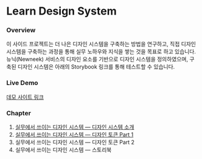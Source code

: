 # Learn Design System

### Overview

이 사이드 프로젝트는 더 나은 디자인 시스템을 구축하는 방법을 연구하고, 직접 디자인 시스템을 구축하는 과정을 통해 실무 노하우와 지식을 쌓는 것을 목표로 하고 있습니다. 뉴닉(Newneek) 서비스의 디자인 요소를 기반으로 디자인 시스템을 정의하였으며, 구축된 디자인 시스템은 아래의 Storybook 링크를 통해 테스트할 수 있습니다.

### Live Demo

[데모 사이트 링크](https://jo-duchan.github.io/learn-design-system/)

### Chapter

1.  [실무에서 쓰이는 디자인 시스템 — 디자인 시스템 소개](https://medium.com/@duchanjo/실무에서-쓰이는-디자인-시스템-디자인-시스템-소개-0ad08537cd78)
2.  [실무에서 쓰이는 디자인 시스템 — 디자인 토큰 Part 1](https://medium.com/@duchanjo/실무에서-쓰이는-디자인-시스템-디자인-토큰-part-1-7f60fe0520e4)
3.  실무에서 쓰이는 디자인 시스템 — 디자인 토큰 Part 2
4.  실무에서 쓰이는 디자인 시스템 — 스토리북
